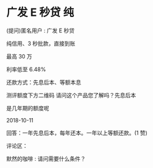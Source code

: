 # 广发 E 秒贷 纯

(提问)匿名用户 : 广发 E 秒贷

纯信用、3 秒批款，直接到账

最高 30 万

利率低至 6.48%

还款方式：先息后本、等额本息

测评额度下方二维码 请问这个产品您了解吗？先息后本

是几年期的额度呢

2018-10-11

回答：一年先息后本，每年还本。一年以上等额还款。(1 赞)

评论区：

默然的咖啡 : 请问需要什么条件？